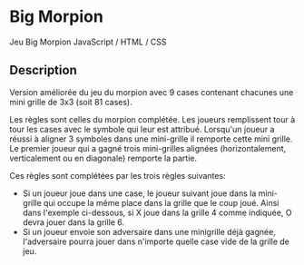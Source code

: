 # Big Morpion
Jeu Big Morpion
JavaScript / HTML / CSS

## Description
Version améliorée du jeu du morpion avec 9 cases contenant chacunes une mini grille de 3x3 (soit 81 cases). 

Les règles sont celles du morpion complétée. Les joueurs remplissent tour à tour les cases avec le symbole qui leur est attribué.
Lorsqu'un joueur a réussi à aligner 3 symboles dans une mini-grille il remporte cette mini grille.
Le premier joueur qui a gagné trois mini-grilles alignées (horizontalement, verticalement ou en diagonale) remporte la partie.

Ces règles sont complétées par les trois règles suivantes:
- Si un joueur joue dans une case, le joueur suivant joue dans la mini-grille qui occupe la même place dans la grille que le coup joué. Ainsi dans l'exemple ci-dessous, si X joue dans la grille 4 comme indiquée, O devra jouer dans la grille 6.
- Si un joueur envoie son adversaire dans une minigrille déjà gagnée, l'adversaire pourra jouer dans n'importe quelle case vide de la grille de jeu.
